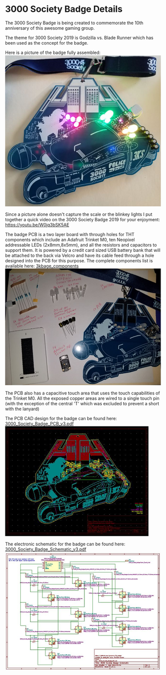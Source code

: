 # 3000 Society Badge Details

The 3000 Society Badge is being created to commemorate the 10th anniversary of this awesome gaming group.

The theme for 3000 Society 2019 is Godzilla vs. Blade Runner which has been used as the concept for the badge.

Here is a picture of the badge fully assembled:
![3kbadge](3kbadge.JPG)

Since a picture alone doesn't capture the scale or the blinkey lights I put together a quick video on the 3000 Society Badge 2019 for your enjoyment:
https://youtu.be/W0jq3bSK5AE

The badge PCB is a two layer board with through holes for THT components which include an Adafruit Trinket M0, ten Neopixel addressable LEDs (2x8mm,8x5mm), and all the resistors and capacitors to support them.
It is powered by a credit card sized USB battery bank that will be attached to the back via Velcro and have its cable feed through a hole designed into the PCB for this purpose.
The complete components list is available here: [3kbage_components](3kbadge_components.md)
![3kbadge_components](3kbadge_components.JPG)

The PCB also has a capacitive touch area that uses the touch capabilities of the Trinket M0.  All the exposed copper areas are wired to a single touch pin (with the exception of the central 'T' which was excluded to prevent a short with the lanyard)

The PCB CAD design for the badge can be found here:
[3000_Society_Badge_PCB_v3.pdf](3000_Society_Badge_PCB_v3.pdf)
![PCB](3000_Society_Badge_PCB_v3.JPG)

The electronic schematic for the badge can be found here: [3000_Society_Badge_Schematic_v3.pdf](3000_Society_Badge_Schematic_v3.pdf)
![Schematic](3000_Society_Badge_Schematic_v3.JPG)
